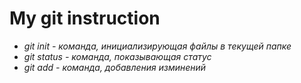 # My git instruction 
 * *git init - команда, инициализирующая файлы в текущей папке*
 * *git status - команда, показывающая статус*
 * *git add - команда, добавления изминений*
